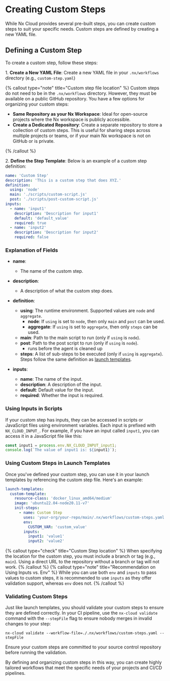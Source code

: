 # Creating Custom Steps

While Nx Cloud provides several pre-built steps, you can create custom steps to suit your specific needs. Custom steps are defined by creating a new YAML file.

## Defining a Custom Step

To create a custom step, follow these steps:

1\. **Create a New YAML File**: Create a new YAML file in your `.nx/workflows` directory (e.g., `custom-step.yaml`)

{% callout type="note" title="Custom step file location" %}
Custom steps do not need to be in the `.nx/workflows` directory. However, they must be available on a public GitHub repository. You have a few options for organizing your custom steps:

- **Same Repository as your Nx Workspace**: Ideal for open-source projects where the Nx workspace is publicly accessible.
- **Create a Dedicated Repository**: Create a separate repository to store a collection of custom steps. This is useful for sharing steps across multiple projects or teams, or if your main Nx workspace is not on GitHub or is private.

{% /callout %}

2\. **Define the Step Template**: Below is an example of a custom step definition:

```yaml {% fileName=".nx/workflows/custom-step.yaml" %}
name: 'Custom Step'
description: 'This is a custom step that does XYZ.'
definition:
  using: 'node'
  main: './scripts/custom-script.js'
  post: './scripts/post-custom-script.js'
inputs:
  - name: 'input1'
    description: 'Description for input1'
    default: 'default_value'
    required: true
  - name: 'input2'
    description: 'Description for input2'
    required: false
```

### Explanation of Fields

- **name**:

  - The name of the custom step.

- **description**:

  - A description of what the custom step does.

- **definition**:

  - **using**: The runtime environment. Supported values are `node` and `aggregate`.
    - **node**: If `using` is set to `node`, then only `main` and `post` can be used.
    - **aggregate**: If `using` is set to `aggregate`, then only `steps` can be used.
  - **main**: Path to the main script to run (only if `using` is `node`).
  - **post**: Path to the post script to run (only if `using` is `node`).
    - runs before the agent is cleaned up
  - **steps**: A list of sub-steps to be executed (only if `using` is `aggregate`). Steps follow the same definition as [launch templates](/ci/reference/launch-templates#launch-template-structure).

- **inputs**:
  - **name**: The name of the input.
  - **description**: A description of the input.
  - **default**: Default value for the input.
  - **required**: Whether the input is required.

### Using Inputs in Scripts

If your custom step has inputs, they can be accessed in scripts or JavaScript files using environment variables. Each input is prefixed with `NX_CLOUD_INPUT_`. For example, if you have an input called `input1`, you can access it in a JavaScript file like this:

```javascript
const input1 = process.env.NX_CLOUD_INPUT_input1;
console.log(`The value of input1 is: ${input1}`);
```

### Using Custom Steps in Launch Templates

Once you've defined your custom step, you can use it in your launch templates by referencing the custom step file. Here's an example:

```yaml {% fileName=".nx/workflows/agents.yaml" %}
launch-templates:
  custom-template:
    resource-class: 'docker_linux_amd64/medium'
    image: 'ubuntu22.04-node20.11-v7'
    init-steps:
      - name: Custom Step
        uses: 'your-org/your-repo/main/.nx/workflows/custom-steps.yaml'
        env:
          CUSTOM_VAR: 'custom_value'
        inputs:
          input1: 'value1'
          input2: 'value2'
```

{% callout type="check" title="Custom Step location" %}
When specifying the location for the custom step, you must include a branch or tag (e.g., `main`). Using a direct URL to the repository without a branch or tag will not work.
{% /callout %}
{% callout type="note" title="Recommendation on Using Inputs vs. Env" %}
While you can use both `env` and `inputs` to pass values to custom steps, it is recommended to use `inputs` as they offer validation support, whereas `env` does not.
{% /callout %}

### Validating Custom Steps

Just like launch templates, you should validate your custom steps to ensure they are defined correctly. In your CI pipeline, use the `nx-cloud validate` command with the `--stepFile` flag to ensure nobody merges in invalid changes to your step:

```shell
nx-cloud validate --workflow-file=./.nx/workflows/custom-steps.yaml --stepFile
```

Ensure your custom steps are committed to your source control repository before running the validation.

By defining and organizing custom steps in this way, you can create highly tailored workflows that meet the specific needs of your projects and CI/CD pipelines.
